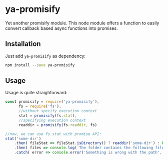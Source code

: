 # ya-promisify
Yet another promisify module. This node module offers a function to easily convert callback based async functions into promises.

## Installation
Just add `ya-promisify` as dependency:
```bash
npm install --save ya-promisify
```
## Usage
Usage is quite straighforward:
```js
const promisify = require('ya-promisify'),
      fs = require('fs'),
      //without specify execution context
      stat = promisify(fs.stat),
      //specifying execution context
      readdir = promisify(fs.readdir, fs)

//now, we can use fs.stat with promise API:
stat('some-dir')
    .then( fileStat => fileStat.isDirectory() ? readdir('some-dir') : Promise.reject('Not a dir') )
    .then( files => console.log(`The folder contains the following files: ${files.join(', ')}`))
    .catch( error => console.error('Something is wrong with the path', error) )
```
